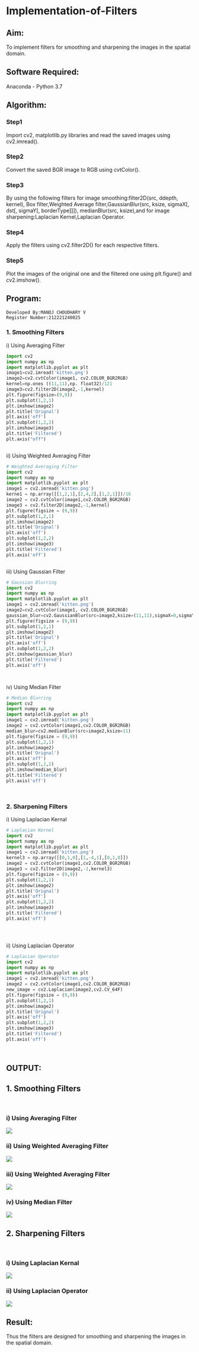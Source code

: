 # Implementation-of-Filters
## Aim:
To implement filters for smoothing and sharpening the images in the spatial domain.

## Software Required:
Anaconda - Python 3.7

## Algorithm:
### Step1
Import cv2, matplotlib.py libraries and read the saved images using cv2.imread().

### Step2
Convert the saved BGR image to RGB using cvtColor().

### Step3
By using the following filters for image smoothing:filter2D(src, ddepth, kernel), Box filter,Weighted Average filter,GaussianBlur(src, ksize, sigmaX[, dst[, sigmaY[, borderType]]]), medianBlur(src, ksize),and for image sharpening:Laplacian Kernel,Laplacian Operator.

### Step4
Apply the filters using cv2.filter2D() for each respective filters.

### Step5
Plot the images of the original one and the filtered one using plt.figure() and cv2.imshow().

## Program:
```
Developed By:MANOJ CHOUDHARY V
Register Number:212221240025
```
### 1. Smoothing Filters

i) Using Averaging Filter
```Python
import cv2
import numpy as np
import matplotlib.pyplot as plt
image1=cv2.imread('kitten.png') 
image2=cv2.cvtColor(image1, cv2.COLOR_BGR2RGB)
kernel=np.ones ((11,11),np. float32)/121 
image3=cv2.filter2D(image2,-1,kernel)
plt.figure(figsize=(9,9))
plt.subplot(1,2,1) 
plt.imshow(image2)
plt.title('Orignal')
plt.axis('off')
plt.subplot(1,2,2)
plt.imshow(image3)
plt.title('Filtered')
plt.axis("off")



```
ii) Using Weighted Averaging Filter
```Python
# Weighted Averaging Filter
import cv2 
import numpy as np
import matplotlib.pyplot as plt
image1 = cv2.imread('kitten.png')
kerne1 = np.array([[1,2,1],[2,4,2],[1,2,1]])/16
image2 = cv2.cvtColor(image1,cv2.COLOR_BGR2RGB)
image3 = cv2.filter2D(image2,-1,kernel)
plt.figure(figsize = (9,9))
plt.subplot(1,2,1)
plt.imshow(image2)
plt.title('Orignal')
plt.axis('off') 
plt.subplot(1,2,2)
plt.imshow(image3) 
plt.title('Filtered')
plt.axis('off')



```
iii) Using Gaussian Filter
```Python
# Gaussian Blurring
import cv2 
import numpy as np
import matplotlib.pyplot as plt
image1 = cv2.imread('kitten.png')
image2=cv2.cvtColor(image1, cv2.COLOR_BGR2RGB)
gaussian_blur=cv2.GaussianBlur(src=image2,ksize=(11,11),sigmaX=0,sigmaY=0)
plt.figure(figsize = (9,9))
plt.subplot(1,2,1)
plt.imshow(image2)
plt.title('Orignal')
plt.axis('off') 
plt.subplot(1,2,2)
plt.imshow(gaussian_blur) 
plt.title('Filtered')
plt.axis('off')




```

iv) Using Median Filter
```Python
# Median Blurring
import cv2 
import numpy as np
import matplotlib.pyplot as plt
image1 = cv2.imread('kitten.png')
image2 = cv2.cvtColor(image1,cv2.COLOR_BGR2RGB)
median_blur=cv2.medianBlur(src=image2,ksize=11)
plt.figure(figsize = (9,9))
plt.subplot(1,2,1)
plt.imshow(image2)
plt.title('Orignal')
plt.axis('off') 
plt.subplot(1,2,2)
plt.imshow(median_blur) 
plt.title('Filtered')
plt.axis('off')




```

### 2. Sharpening Filters
i) Using Laplacian Kernal
```Python
# Laplacian Kernel
import cv2 
import numpy as np
import matplotlib.pyplot as plt
image1 = cv2.imread('kitten.png')
kernel3 = np.array([[0,1,0],[1,-4,1],[0,1,0]])
image2 = cv2.cvtColor(image1,cv2.COLOR_BGR2RGB)
image3 = cv2.filter2D(image2,-1,kernel3)
plt.figure(figsize = (9,9))
plt.subplot(1,2,1)
plt.imshow(image2)
plt.title('Orignal')
plt.axis('off') 
plt.subplot(1,2,2)
plt.imshow(image3) 
plt.title('Filtered')
plt.axis('off')





```
ii) Using Laplacian Operator
```Python
# Laplacian Operator
import cv2 
import numpy as np
import matplotlib.pyplot as plt
image1 = cv2.imread('kitten.png')
image2 = cv2.cvtColor(image1,cv2.COLOR_BGR2RGB)
new_image = cv2.Laplacian(image2,cv2.CV_64F)
plt.figure(figsize = (9,9))
plt.subplot(1,2,1)
plt.imshow(image2)
plt.title('Orignal')
plt.axis('off') 
plt.subplot(1,2,2)
plt.imshow(image3) 
plt.title('Filtered')
plt.axis('off')




```

## OUTPUT:
## 1. Smoothing Filters
</br>

### i) Using Averaging Filter
![](1.png)

### ii) Using Weighted Averaging Filter
![](2.png)

### iii) Using Weighted Averaging Filter
![](3.png)

### iv) Using Median Filter
![](4.png)

## 2. Sharpening Filters
</br>

### i) Using Laplacian Kernal
![](5.png)

### ii) Using Laplacian Operator
![](6.png)

## Result:
Thus the filters are designed for smoothing and sharpening the images in the spatial domain.
